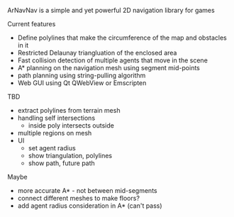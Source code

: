 ArNavNav is a simple and yet powerful 2D navigation library for games

Current features
- Define polylines that make the circumference of the map and obstacles in it
- Restricted Delaunay triangluation of the enclosed area
- Fast collision detection of multiple agents that move in the scene
- A* planning on the navigation mesh using segment mid-points
- path planning using string-pulling algorithm
- Web GUI using Qt QWebView or Emscripten

TBD
- extract polylines from terrain mesh
- handling self intersections
  - inside poly intersects outside
- multiple regions on mesh
- UI
  - set agent radius
  - show triangulation, polylines
  - show path, future path

Maybe
- more accurate A* - not between mid-segments
- connect different meshes to make floors?
- add agent radius consideration in A* (can't pass)

